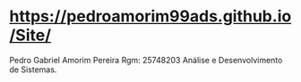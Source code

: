 # https://pedroamorim99ads.github.io/Site/
Pedro Gabriel Amorim Pereira Rgm: 25748203 Análise e Desenvolvimento de Sistemas.
